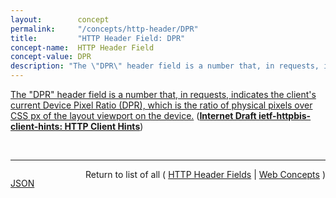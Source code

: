 ```yaml
---
layout:        concept
permalink:     "/concepts/http-header/DPR"
title:         "HTTP Header Field: DPR"
concept-name:  HTTP Header Field
concept-value: DPR
description: "The \"DPR\" header field is a number that, in requests, indicates the client's current Device Pixel Ratio (DPR), which is the ratio of physical pixels over CSS px of the layout viewport on the device."
---
```


[The "DPR" header field is a number that, in requests, indicates the client's current Device Pixel Ratio (DPR), which is the ratio of physical pixels over CSS px of the layout viewport on the device.](http://tools.ietf.org/html/draft-ietf-httpbis-client-hints#section-3.1 "Read documentation for HTTP Header Field &#34;DPR&#34;") (**[Internet Draft ietf-httpbis-client-hints: HTTP Client Hints](/specs/IETF/I-D/ietf-httpbis-client-hints "An increasing diversity of Web-connected devices and software capabilities has created a need to deliver optimized content for each device. This specification defines a set of HTTP request header fields, colloquially known as Client Hints, to address this. They are intended to be used as input to proactive content negotiation; just as the Accept header allows clients to indicate what formats they prefer, Client Hints allow clients to indicate a list of device and agent specific preferences.")**)

<br/>
<hr/>

<p style="float : left"><a href="./DPR.json" title="JSON representing this particular Web Concept value">JSON</a></p>
<p style="text-align: right">Return to list of all ( <a href="../http-header/">HTTP Header Fields</a> | <a href="../">Web Concepts</a> )</p>
